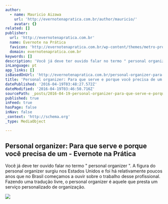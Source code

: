 ```yaml
---
author:
  - name: Mauricio Aizawa
    url: 'http://evernotenapratica.com.br/author/mauricio/'
    avatar: {}
related: []
publisher:
  url: 'http://evernotenapratica.com.br'
  name: Evernote na Prática
  favicon: 'http://evernotenapratica.com.br/wp-content/themes/metro-pro/images/favicon.ico'
  domain: evernotenapratica.com.br
keywords: []
description: 'Você já deve ter ouvido falar no termo " personal organizer ". A figura do personal organizer surgiu nos Estados Unidos e foi há relativamente poucos anos que no Brasil começamos a ouvir sobre o trabalho desse profissional. Fazendo uma tradução livre, o personal organizer é aquele que presta um serviço personalizado de organização.'
inLanguage: pt
app_links: []
isBasedOnUrl: 'http://evernotenapratica.com.br/personal-organizer-para-que-serve-e-porque-voce-precisa-de-um/'
title: 'Personal organizer: Para que serve e porque você precisa de um - Evernote na Prática'
datePublished: '2016-04-19T03:48:27.572Z'
dateModified: '2016-04-19T03:46:50.716Z'
sourcePath: _posts/2016-04-19-personal-organizer-para-que-serve-e-porque-voce-precisa-de.md
published: true
inFeed: true
hasPage: false
inNav: false
_context: 'http://schema.org'
_type: MediaObject

---
```

<article style=""><h1>Personal organizer: Para que serve e porque você precisa de um - Evernote na Prática</h1><p>Você já deve ter ouvido falar no termo " personal organizer ". A figura do personal organizer surgiu nos Estados Unidos e foi há relativamente poucos anos que no Brasil começamos a ouvir sobre o trabalho desse profissional. Fazendo uma tradução livre, o personal organizer é aquele que presta um serviço personalizado de organização.</p><img src="http://evernotenapratica.com.br/wp-content/uploads/2016/01/Evernote-Personal-organizer.jpg" /></article>